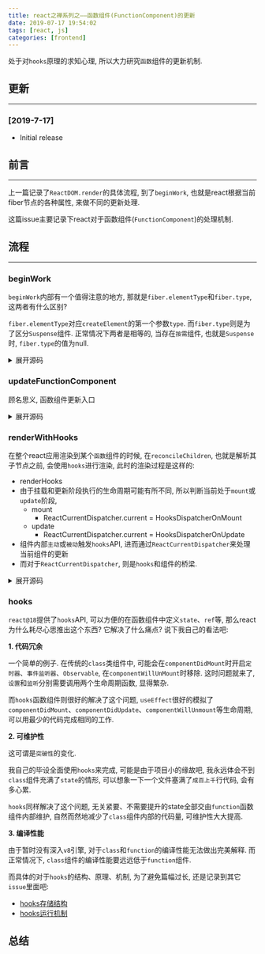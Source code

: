 ```yaml
---
title: react之禅系列之——函数组件(FunctionComponent)的更新
date: 2019-07-17 19:54:02
tags: [react, js]
categories: [frontend]
---
```


处于对`hooks`原理的求知心理, 所以大力研究`函数`组件的更新机制.


<!-- more -->


## 更新

------

### [2019-7-17]

- Initial release

## 前言

------

上一篇记录了`ReactDOM.render`的具体流程, 到了`beginWork`, 也就是react根据当前fiber节点的各种属性, 来做不同的更新处理.

这篇issue主要记录下react对于函数组件(`FunctionComponent`)的处理机制.

## 流程

------

### beginWork

`beginWork`内部有一个值得注意的地方, 那就是`fiber.elementType`和`fiber.type`, 这两者有什么区别?

`fiber.elementType`对应`createElement`的第一个参数`type`. 而`fiber.type`则是为了区分`Suspense`组件. 正常情况下两者是相等的, 当存在`按需`组件, 也就是`Suspense`时, `fiber.type`的值为null.

<details>
<summary>展开源码</summary>

```js
function beginWork(
  current: Fiber | null,
  workInProgress: Fiber,
  renderExpirationTime: ExpirationTime,
): Fiber | null {
  switch (workInProgress.tag) {
    case FunctionComponent: {
      const Component = workInProgress.type;
      const unresolvedProps = workInProgress.pendingProps;
      // elementType & type
      const resolvedProps =
        workInProgress.elementType === Component
          ? unresolvedProps
          : resolveDefaultProps(Component, unresolvedProps);
      return updateFunctionComponent(
        current,
        workInProgress,
        Component,
        resolvedProps,
        renderExpirationTime,
      );
    }
  }
}
```
</details>

### updateFunctionComponent

顾名思义, 函数组件更新入口

<details>
<summary>展开源码</summary>

```js
function updateFunctionComponent(
  current,
  workInProgress,
  Component,
  nextProps: any,
  renderExpirationTime,
) {
  // nextChildren即为Component.props.children
  let nextChildren;

  // React16.8新特性, 使用Hooks渲染
  nextChildren = renderWithHooks(
    current,
    workInProgress,
    Component,
    nextProps,
    context,
    renderExpirationTime,
  );

  // 调和子节点
  // 子节点可能为各种不同的类型, 所以需要分类处理
  // 你是什么垃圾?
  reconcileChildren(
    current,
    workInProgress,
    nextChildren,
    renderExpirationTime,
  );

  return workInProgress.child;
}
```
</details>

### renderWithHooks

在整个react应用渲染到某个`函数`组件的时候, 在`reconcileChildren`, 也就是解析其子节点之前, 会使用`hooks`进行渲染, 此时的渲染过程是这样的:

- renderHooks
- 由于挂载和更新阶段执行的生命周期可能有所不同, 所以判断当前处于`mount`或`update`阶段,
   - mount
     - ReactCurrentDispatcher.current = HooksDispatcherOnMount
   - update
     - ReactCurrentDispatcher.current = HooksDispatcherOnUpdate
- 组件内部`主动`或`被动`触发`hooks`API, 进而通过`ReactCurrentDispatcher`来处理当前组件的更新
- 而对于`ReactCurrentDispatcher`, 则是`hooks`和组件的桥梁.

<details>
<summary>展开源码</summary>

```js
export function renderWithHooks(
  current: Fiber | null,
  workInProgress: Fiber,
  Component: any,
  props: any,
  refOrContext: any,
  nextRenderExpirationTime: ExpirationTime,
): any {
  renderExpirationTime = nextRenderExpirationTime;
  currentlyRenderingFiber = workInProgress;

  // ! hooks以单链表的形式存储在fiber.memorizedState对象中
  // ! 每一个hook都会开辟一个新的hooks对象, 并追加至单链表
  /**
   * * fiber.memorizedState =
   */
  // ! nextCurrentHook用来判断是首次渲染还是更新阶段
  nextCurrentHook = current !== null ? current.memoizedState : null;

  ReactCurrentDispatcher.current =
    nextCurrentHook === null
      ? HooksDispatcherOnMount
      : HooksDispatcherOnUpdate;

  let children = Component(props, refOrContext);

  // ! didScheduleRenderPhaseUpdate: 当前的渲染进程中, 是否产生了更新
  // ! 如果有, 执行完所有的hook, 避免重新调度
  if (didScheduleRenderPhaseUpdate) {
    do {
      didScheduleRenderPhaseUpdate = false;
      numberOfReRenders += 1;

      // Start over from the beginning of the list
      nextCurrentHook = current !== null ? current.memoizedState : null;
      nextWorkInProgressHook = firstWorkInProgressHook;

      currentHook = null;
      workInProgressHook = null;
      componentUpdateQueue = null;

      ReactCurrentDispatcher.current = __DEV__
        ? HooksDispatcherOnUpdateInDEV
        : HooksDispatcherOnUpdate;

      children = Component(props, refOrContext);
    } while (didScheduleRenderPhaseUpdate);

    renderPhaseUpdates = null;
    numberOfReRenders = 0;
  }

  return children;
}
```
</details>

### hooks

`react@18`提供了`hooks`API, 可以方便的在函数组件中定义`state`、`ref`等, 那么react为什么耗尽心思推出这个东西? 它解决了什么痛点? 说下我自己的看法吧:

**1. 代码冗余**

一个简单的例子. 在传统的`class`类组件中, 可能会在`componentDidMount`时开启`定时器`、`事件监听器`、`Observable`, 在`componentWillUnMount`时移除. 这时问题就来了, `设置`和`监听`分别需要调用两个生命周期函数, 显得繁杂.

而`hooks`函数组件则很好的解决了这个问题, `useEffect`很好的模拟了`componentDidMount`、`componentDidUpdate`、`componentWillUnmount`等生命周期, 可以用最少的代码完成相同的工作.

**2. 可维护性**

这可谓是`突破性`的变化.

我自己的毕设全面使用`hooks`来完成, 可能是由于项目小的缘故吧, 我永远体会不到`class`组件充满了`state`的情形, 可以想象一下一个文件塞满了`成百上千`行代码, 会有多心累.

`hooks`同样解决了这个问题, 无关紧要、不需要提升的state全部交由`function`函数组件内部维护, 自然而然地减少了`class`组件内部的代码量, 可维护性大大提高.

**3. 编译性能**

由于暂时没有深入`v8`引擎, 对于`class`和`function`的编译性能无法做出完美解释. 而正常情况下, `class`组件的编译性能要远远低于`function`组件.

而具体的对于`hooks`的结构、原理、机制, 为了避免篇幅过长, 还是记录到其它`issue`里面吧:

- [hooks存储结构](#9)
- [hooks运行机制](#9)

## 总结